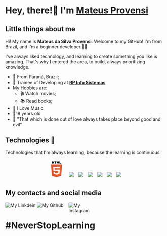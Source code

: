 # Hey, there!👋 I'm [Mateus Provensi](https://github.com/MateusProvensi)

## Little things about me
Hi! My name is **Mateus da Silva Provensi**. Welcome to my GitHub! I'm from Brazil, and I'm a beginner developer.👨‍💻

I've always liked technology, and learning to create something you like is amazing. That's why I entered the area, to build, always prioritizing knowledge. 
- 📌 From Paraná, Brazil;
- 💼 Trainee of Developing at **[RP Info Sistemas](https://www.rpinfo.com.br/)**
-  My Hobbies are:
	- 🎬 Watch movies;
	- 📚 Read books;
- 🎵 I Love Music
- 👦18 years old
- 🧠 "That which is done out of love always takes place beyond good and evil"
## Technologies 🚀
Technologies that I'm always learning, because the learning is continuous:

<p align="center">
	<img width="10%" style="padding:5px" src="https://raw.githubusercontent.com/github/explore/80688e429a7d4ef2fca1e82350fe8e3517d3494d/topics/html/html.png"/>
	<img width="10%" style="padding:5px" 
src="https://img.icons8.com/color/144/000000/css3.png" />
	<img width="10%" style="padding:5px" src="https://img.icons8.com/color/144/000000/javascript.png"/>
	<img width="10%" style="padding:5px" src="https://img.icons8.com/color/144/000000/typescript.png"/>
	<img width="10%" style="padding:5px" src="https://img.icons8.com/color/144/000000/python.png"/>
	<img width="10%" style="padding:5px" src="https://img.icons8.com/color/144/000000/java-coffee-cup-logo.png"/>
	<img width="10%" style="padding:5px" src="https://img.icons8.com/color/144/000000/nodejs.png"/>
</p>

##  My contacts and social media

<a href="https://www.linkedin.com/in/mateus-da-silva-provensi-2704a51a3/" target="_blank">
<img align="left" alt="My Linkdein" width="100px" src="https://img.shields.io/badge/Linkedin-0A66C2?style=for-the-badge&logo=Linkedin&logoColor=white" />
</a>

<a href="https://github.com/MateusProvensi" target="_blank">
<img align="left" alt="My Github" width="100px" src="https://img.shields.io/badge/Github-181717?style=for-the-badge&logo=Github&logoColor=white" />
</a>

<a href="https://www.instagram.com/mateus_provensi/" target="_blank">
<img align="left" alt="My Instagram" width="100px" src="https://img.shields.io/badge/Instagram-E4405F?style=for-the-badge&logo=instagram&logoColor=white" />
</a>
<br>

# #NeverStopLearning
